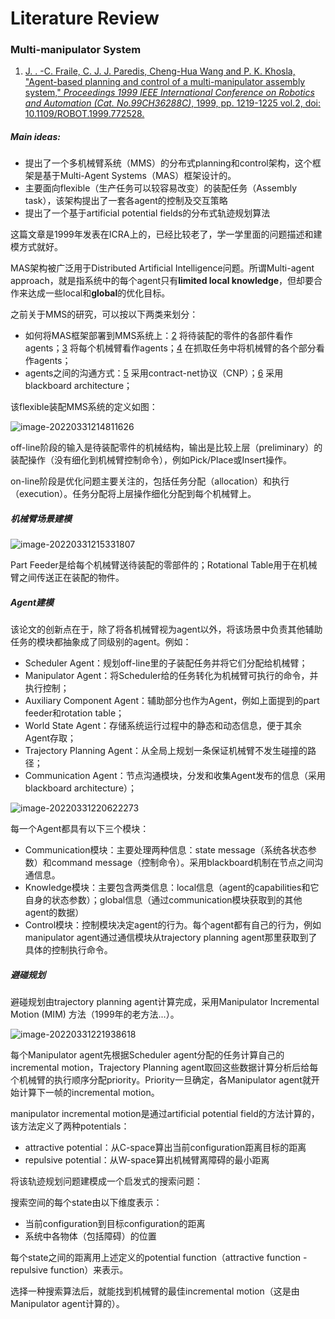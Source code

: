 # Literature Review

### Multi-manipulator System

1. [J. . -C. Fraile, C. J. J. Paredis, Cheng-Hua Wang and P. K. Khosla, "Agent-based planning and control of a multi-manipulator assembly system," *Proceedings 1999 IEEE International Conference on Robotics and Automation (Cat. No.99CH36288C)*, 1999, pp. 1219-1225 vol.2, doi: 10.1109/ROBOT.1999.772528.](https://ieeexplore.ieee.org/abstract/document/772528)

##### **Main ideas:**

+ 提出了一个多机械臂系统（MMS）的分布式planning和control架构，这个框架是基于Multi-Agent Systems（MAS）框架设计的。
+ 主要面向flexible（生产任务可以较容易改变）的装配任务（Assembly task），该架构提出了一套各agent的控制及交互策略
+ 提出了一个基于artificial potential fields的分布式轨迹规划算法

这篇文章是1999年发表在ICRA上的，已经比较老了，学一学里面的问题描述和建模方式就好。

MAS架构被广泛用于Distributed Artificial Intelligence问题。所谓Multi-agent approach，就是指系统中的每个agent只有**limited local knowledge**，但却要合作来达成一些local和**global**的优化目标。

之前关于MMS的研究，可以按以下两类来划分：

+ 如何将MAS框架部署到MMS系统上：[2](https://ieeexplore.ieee.org/abstract/document/351029) 将待装配的零件的各部件看作agents；[3](https://ieeexplore.ieee.org/abstract/document/407653) 将每个机械臂看作agents；[4](https://ieeexplore.ieee.org/abstract/document/506532) 在抓取任务中将机械臂的各个部分看作agents；
+ agents之间的沟通方式：[5](https://ieeexplore.ieee.org/abstract/document/606871) 采用contract-net协议（CNP）；[6](https://www.sciencedirect.com/science/article/abs/pii/0736584595000089) 采用blackboard architecture；

该flexible装配MMS系统的定义如图：

![image-20220331214811626](https://s2.loli.net/2022/03/31/s7rmalbeiIMYUJd.png)

off-line阶段的输入是待装配零件的机械结构，输出是比较上层（preliminary）的装配操作（没有细化到机械臂控制命令），例如Pick/Place或Insert操作。

on-line阶段是优化问题主要关注的，包括任务分配（allocation）和执行（execution）。任务分配将上层操作细化分配到每个机械臂上。

##### 机械臂场景建模

![image-20220331215331807](https://s2.loli.net/2022/03/31/riNDctOV3RBPowx.png)

Part Feeder是给每个机械臂送待装配的零部件的；Rotational Table用于在机械臂之间传送正在装配的物件。

##### Agent建模

该论文的创新点在于，除了将各机械臂视为agent以外，将该场景中负责其他辅助任务的模块都抽象成了同级别的agent。例如：

- Scheduler Agent：规划off-line里的子装配任务并将它们分配给机械臂；
- Manipulator Agent：将Scheduler给的任务转化为机械臂可执行的命令，并执行控制；
- Auxiliary Component Agent：辅助部分也作为Agent，例如上面提到的part feeder和rotation table；
- World State Agent：存储系统运行过程中的静态和动态信息，便于其余Agent存取；
- Trajectory Planning Agent：从全局上规划一条保证机械臂不发生碰撞的路径；
- Communication Agent：节点沟通模块，分发和收集Agent发布的信息（采用blackboard architecture）；

![image-20220331220622273](https://s2.loli.net/2022/03/31/dL319kZHDwbmIJv.png)

每一个Agent都具有以下三个模块：

+ Communication模块：主要处理两种信息：state message（系统各状态参数）和command message（控制命令）。采用blackboard机制在节点之间沟通信息。
+ Knowledge模块：主要包含两类信息：local信息（agent的capabilities和它自身的状态参数）；global信息（通过communication模块获取到的其他agent的数据）
+ Control模块：控制模块决定agent的行为。每个agent都有自己的行为，例如manipulator agent通过通信模块从trajectory planning agent那里获取到了具体的控制执行命令。

##### 避碰规划

避碰规划由trajectory planning agent计算完成，采用Manipulator Incremental Motion (MIM) 方法（1999年的老方法...）。

![image-20220331221938618](https://s2.loli.net/2022/03/31/QqUXAELaSpWcHNm.png)

每个Manipulator agent先根据Scheduler agent分配的任务计算自己的incremental motion，Trajectory Planning agent取回这些数据计算分析后给每个机械臂的执行顺序分配priority。Priority一旦确定，各Manipulator agent就开始计算下一帧的incremental motion。

manipulator incremental motion是通过artificial potential field的方法计算的，该方法定义了两种potentials：

+ attractive potential：从C-space算出当前configuration距离目标的距离
+ repulsive potential：从W-space算出机械臂离障碍的最小距离

将该轨迹规划问题建模成一个启发式的搜索问题：

搜索空间的每个state由以下维度表示：

+ 当前configuration到目标configuration的距离
+ 系统中各物体（包括障碍）的位置

每个state之间的距离用上述定义的potential function（attractive function - repulsive function）来表示。

选择一种搜索算法后，就能找到机械臂的最佳incremental motion（这是由Manipulator agent计算的）。